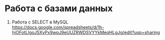 # Работа с базами данных  
1. Работа с SELECT в MySQL  
https://docs.google.com/spreadsheets/d/1h-hjOFotLlgoJ5XyPx9wpJ9eUUZRWDSVYYkMeqHLgJg/edit?usp=sharing
